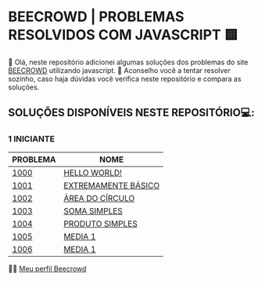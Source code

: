 # BEECROWD | PROBLEMAS RESOLVIDOS COM JAVASCRIPT 🟨

👋 Olá, neste repositório adicionei algumas soluções dos problemas do site [BEECROWD](https://www.beecrowd.com.br/) utilizando javascript.
🧠 Aconselho você a tentar resolver sozinho, caso haja dúvidas você verifica neste repositório e compara as soluções.

## SOLUÇÕES DISPONÍVEIS NESTE REPOSITÓRIO💻: 

### 1 INICIANTE
|PROBLEMA| NOME |
|--|--|
| [1000](https://www.beecrowd.com.br/judge/pt/problems/view/1000) |[HELLO WORLD!](https://github.com/makleydson/beecrowd_problems/blob/master/1000/helloWorld.js)  |
| [1001](https://www.beecrowd.com.br/judge/pt/problems/view/1001) |[EXTREMAMENTE BÁSICO](https://github.com/makleydson/beecrowd_problems/blob/master/1001/extremamenteBasico.js)  |
| [1002](https://www.beecrowd.com.br/judge/pt/problems/view/1002) |[ÁREA DO CÍRCULO](https://github.com/makleydson/beecrowd_problems/blob/master/1002/areaDoCirculo.js)  |
| [1003](https://www.beecrowd.com.br/judge/pt/problems/view/1003) |[SOMA SIMPLES](https://github.com/makleydson/beecrowd_problems/blob/master/1003/somaSimples.js)  |
| [1004](https://www.beecrowd.com.br/judge/pt/problems/view/1004) |[PRODUTO SIMPLES](https://github.com/makleydson/beecrowd_problems/blob/master/1004/produtoSimples.js)  |
| [1005](https://www.beecrowd.com.br/judge/pt/problems/view/1005) |[MEDIA 1](https://github.com/makleydson/beecrowd_problems/blob/master/1005/media1.js) |
| [1006](https://www.beecrowd.com.br/judge/pt/problems/view/1006) |[MEDIA 1](https://github.com/makleydson/beecrowd_problems/blob/master/1006/media2.js) |


👨‍💻 [Meu perfil Beecrowd](https://www.beecrowd.com.br/judge/pt/profile/684588)